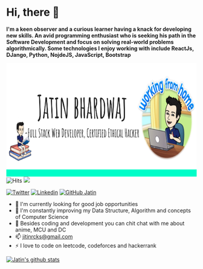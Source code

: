 # Hi, there 👋

**I'm a keen observer and a curious learner having a knack for developing new skills. An avid programming enthusiast who is seeking his path in the Software Development and focus on solving real-world problems algorithmically. Some technologies I enjoy working with include ReactJs, DJango, Python, NojdeJS, JavaScript, Bootstrap**

<!-- ![](https://github.com/jatinbharadwaj/jatinbharadwaj/blob/main/Jatin%20Intro.png) -->
<img src="https://github.com/jatinbharadwaj/jatinbharadwaj/blob/main/Jatin%20Intro.png" align="center" alt="jatin intro pic" width="900" height="300">
<img src="https://hitcounter.pythonanywhere.com/count/tag.svg?url=https%3A%2F%2Fgithub.com%2Fjatinbharadwaj%2Fjatinbharadwaj" alt="Hits">

<img src="https://github-readme-stats.vercel.app/api/top-langs/?username=jatinbharadwaj&layout=compact&hide=html" />


[![Twitter](https://img.shields.io/badge/-Twitter-222222?style=flat-square&logo=twitter&logoColor=white&link=https://twitter.com/thingisjatin)](https://twitter.com/thingisjatin)
[![Linkedin](https://img.shields.io/badge/-LinkedIn-222222?style=flat-square&logo=Linkedin&logoColor=white&link=https://www.linkedin.com/in/jatin-bhardwaj-78a123126/)](https://www.linkedin.com/in/jatin-bhardwaj-78a123126/)
[![GitHub Jatin](https://img.shields.io/github/followers/jatinbharadwaj?label=follow&style=social)](https://github.com/jatinbharadwaj)

- 🔭  I'm currently looking for good job opportunities 
- 🌱  I'm constantly improving my Data Structure, Algorithm and concepts of Computer Science 
- 💬  Besides coding and development you can chit chat with me about anime, MCU and DC
- 📫  jitinrcks@gmail.com
- ⚡   I love to code on leetcode, codeforces and hackerrank

[![Jatin's github stats](https://github-readme-stats.vercel.app/api?username=jatinbharadwaj)](https://github.com/jatinbharadwaj/github-readme-stats)


<!--
**jatinbharadwaj/jatinbharadwaj** is a ✨ _special_ ✨ repository because its `README.md` (this file) appears on your GitHub profile.

Here are some ideas to get you started:

- 🔭 I’m currently working on ...
- 🌱 I’m currently learning ...
- 👯 I’m looking to collaborate on ...
- 🤔 I’m looking for help with ...
- 💬 Ask me about ...
- 📫 How to reach me: ...
- 😄 Pronouns: ...
- ⚡ Fun fact: ...
-->
